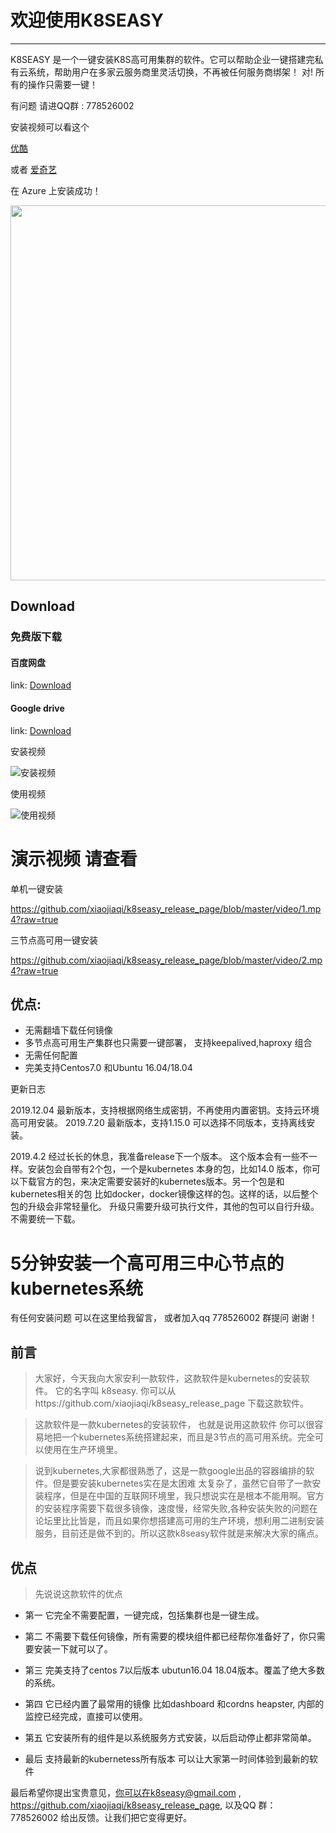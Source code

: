 # 欢迎使用K8SEASY

------

K8SEASY 是一个一键安装K8S高可用集群的软件。它可以帮助企业一键搭建完私有云系统，帮助用户在多家云服务商里灵活切换，不再被任何服务商绑架！ 对! 所有的操作只需要一键！

有问题 请进QQ群 : 778526002

安装视频可以看这个

[优酷](https://v.youku.com/v_show/id_XNDU1MDQxNjExMg==.html)


或者
[爱奇艺](https://www.iqiyi.com/v_19rvrdfn18.html)


在 Azure 上安装成功！

 <img src="https://raw.githubusercontent.com/xiaojiaqi/k8seasy_release_page/master/image/azure_1.png" width="800" height="600"> 

## Download
 
### 免费版下载


#### 百度网盘
link: [Download](https://pan.baidu.com/s/1EKI6e_HiOkZMiYVKFo0MoQ)

#### Google drive
link: [Download](https://drive.google.com/drive/folders/1JtLwZANly7dxr-xO4vaZ_bP7x8TGL8xy?usp=sharing)


安装视频

![安装视频](https://raw.githubusercontent.com/xiaojiaqi/k8seasy_release_page/master/image/installer.gif)

使用视频

![使用视频](https://github.com/xiaojiaqi/k8seasy_release_page/blob/master/image/webgui.gif)




# 演示视频 请查看

单机一键安装

https://github.com/xiaojiaqi/k8seasy_release_page/blob/master/video/1.mp4?raw=true

三节点高可用一键安装

https://github.com/xiaojiaqi/k8seasy_release_page/blob/master/video/2.mp4?raw=true



## 优点:

* 无需翻墙下载任何镜像
* 多节点高可用生产集群也只需要一键部署， 支持keepalived,haproxy 组合
* 无需任何配置
* 完美支持Centos7.0 和Ubuntu 16.04/18.04

更新日志

2019.12.04 最新版本，支持根据网络生成密钥，不再使用内置密钥。支持云环境高可用安装。
2019.7.20  最新版本，支持1.15.0 可以选择不同版本，支持离线安装。

2019.4.2 经过长长的休息，我准备release下一个版本。 这个版本会有一些不一样。安装包会自带有2个包，一个是kubernetes 本身的包，比如14.0 版本，你可以下载官方的包，来决定需要安装好的kubernetes版本。另一个包是和kubernetes相关的包 比如docker，docker镜像这样的包。这样的话，以后整个包的升级会非常轻量化。 升级只需要升级可执行文件，其他的包可以自行升级。不需要统一下载。

# 5分钟安装一个高可用三中心节点的kubernetes系统

有任何安装问题 可以在这里给我留言， 或者加入qq 778526002 群提问 谢谢！


## 前言

>大家好，今天我向大家安利一款软件，这款软件是kubernetes的安装软件。 它的名字叫 k8seasy. 你可以从https://github.com/xiaojiaqi/k8seasy_release_page
下载这款软件。


>这款软件是一款kubernetes的安装软件， 也就是说用这款软件 你可以很容易地把一个kubernetes系统搭建起来，而且是3节点的高可用系统。完全可以使用在生产环境里。

>说到kubernetes,大家都很熟悉了，这是一款google出品的容器编排的软件。但是要安装kubernetes实在是太困难 太复杂了，虽然它自带了一款安装程序，但是在中国的互联网环境里，我只想说实在是根本不能用啊。官方的安装程序需要下载很多镜像，速度慢，经常失败,各种安装失败的问题在论坛里比比皆是，而且如果你想搭建高可用的生产环境，想利用二进制安装服务，目前还是做不到的。所以这款k8seasy软件就是来解决大家的痛点。

## 优点

>先说说这款软件的优点


* 第一 它完全不需要配置，一键完成，包括集群也是一键生成。

* 第二 不需要下载任何镜像，所有需要的模块组件都已经帮你准备好了，你只需要安装一下就可以了。

* 第三 完美支持了centos 7以后版本 ubutun16.04 18.04版本。覆盖了绝大多数的系统。

* 第四 它已经内置了最常用的镜像 比如dashboard 和cordns heapster, 内部的监控已经完成，直接可以使用。

* 第五 它安装所有的组件是以系统服务方式安装，以后启动停止都非常简单。 

* 最后 支持最新的kubernetess所有版本 可以让大家第一时间体验到最新的软件
 
 
最后希望你提出宝贵意见，你可以在k8seasy@gmail.com  , https://github.com/xiaojiaqi/k8seasy_release_page,  以及QQ 群： 778526002 给出反馈。让我们把它变得更好。
